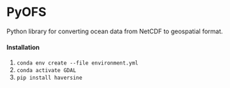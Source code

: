# PyOFS
Python library for converting ocean data from NetCDF to geospatial format.

#### Installation
1. `conda env create --file environment.yml`
2. `conda activate GDAL`
3. `pip install haversine`
